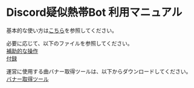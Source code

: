 # Discord疑似熱帯Bot 利用マニュアル

基本的な使い方は[こちら](基本操作.md)を参照してください。  

必要に応じて、以下のファイルを参照してください。  
[補助的な操作](補助的な操作.md)  
[付録](付録.md)

運営に使用する曲バナー取得ツールは、以下からダウンロードしてください。  
[バナー取得ツール](https://github.com/wanau-ynw/discord-bot-usage/releases/download/banner-tool/bannerGetter.zip)

